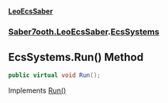 #### [LeoEcsSaber](index.md 'index')
### [Saber7ooth.LeoEcsSaber](Saber7ooth.LeoEcsSaber.md 'Saber7ooth.LeoEcsSaber').[EcsSystems](EcsSystems.md 'Saber7ooth.LeoEcsSaber.EcsSystems')

## EcsSystems.Run() Method

```csharp
public virtual void Run();
```

Implements [Run()](IEcsSystems.Run().md 'Saber7ooth.LeoEcsSaber.IEcsSystems.Run()')